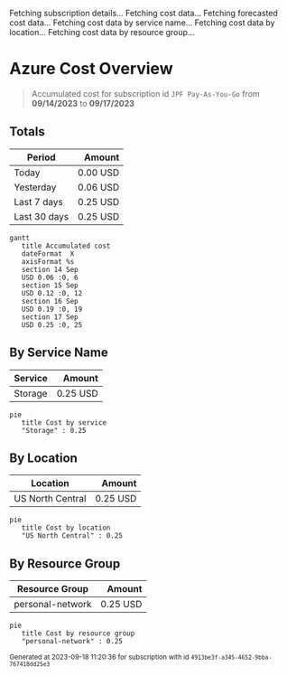 Fetching subscription details...
Fetching cost data...
Fetching forecasted cost data...
Fetching cost data by service name...
Fetching cost data by location...
Fetching cost data by resource group...
# Azure Cost Overview

> Accumulated cost for subscription id `JPF Pay-As-You-Go` from **09/14/2023** to **09/17/2023**

## Totals

|Period|Amount|
|---|---:|
|Today|0.00 USD|
|Yesterday|0.06 USD|
|Last 7 days|0.25 USD|
|Last 30 days|0.25 USD|

```mermaid
gantt
   title Accumulated cost
   dateFormat  X
   axisFormat %s
   section 14 Sep
   USD 0.06 :0, 6
   section 15 Sep
   USD 0.12 :0, 12
   section 16 Sep
   USD 0.19 :0, 19
   section 17 Sep
   USD 0.25 :0, 25
```

## By Service Name

|Service|Amount|
|---|---:|
|Storage|0.25 USD|

```mermaid
pie
   title Cost by service
   "Storage" : 0.25
```

## By Location

|Location|Amount|
|---|---:|
|US North Central|0.25 USD|

```mermaid
pie
   title Cost by location
   "US North Central" : 0.25
```

## By Resource Group

|Resource Group|Amount|
|---|---:|
|personal-network|0.25 USD|

```mermaid
pie
   title Cost by resource group
   "personal-network" : 0.25
```

<sup>Generated at 2023-09-18 11:20:36 for subscription with id `4913be3f-a345-4652-9bba-767418dd25e3`</sup>
